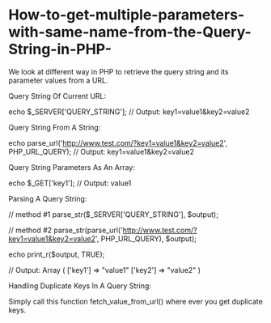 # How-to-get-multiple-parameters-with-same-name-from-the-Query-String-in-PHP-
We look at different way in PHP to retrieve the query string and its parameter values from a URL.

Query String Of Current URL:

echo $_SERVER['QUERY_STRING'];
// Output: key1=value1&key2=value2

Query String From A String:

echo parse_url('http://www.test.com/?key1=value1&key2=value2', PHP_URL_QUERY);
// Output: key1=value1&key2=value2

Query String Parameters As An Array:

echo $_GET['key1']; // Output: value1

Parsing A Query String:

// method #1
parse_str($_SERVER['QUERY_STRING'], $output);

// method #2
parse_str(parse_url('http://www.test.com/?key1=value1&key2=value2', PHP_URL_QUERY), $output);

echo print_r($output, TRUE);

// Output: 
Array (
    ['key1'] => "value1"
    ['key2'] => "value2"
)

Handling Duplicate Keys In A Query String:

Simply call this function fetch_value_from_url() where ever you get duplicate keys.






